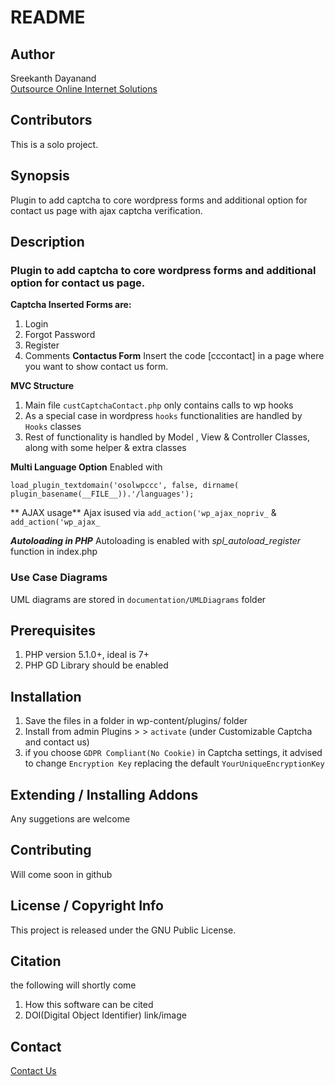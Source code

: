 <!-- Replace ^[^#]([\r\n]*) with blank to make a template. In note pad you can also use `negative lookahead` ^(?!") -->
# README


## Author

Sreekanth Dayanand <br />
[Outsource Online Internet Solutions](http://www.outsource-online.net/)

## Contributors

This is a solo project.


## Synopsis

Plugin to add captcha to core wordpress forms and additional option for contact us page with ajax captcha verification.

## Description

### Plugin to add captcha to core wordpress forms and additional option for contact us page.

**Captcha Inserted Forms are:**
1. Login
2. Forgot Password
3. Register
4. Comments
**Contactus Form** 
Insert the code [cccontact] in a page where you want to show contact us form. 

**MVC Structure**
1. Main file `custCaptchaContact.php` only contains calls to wp hooks
2. As a special case in wordpress `hooks` functionalities are handled by `Hooks` classes
3. Rest of functionality is handled by Model , View & Controller Classes, along with some helper & extra classes

**Multi Language Option**
Enabled with 
```
load_plugin_textdomain('osolwpccc', false, dirname( plugin_basename(__FILE__)).'/languages');
```
** AJAX usage**
Ajax isused via `add_action('wp_ajax_nopriv_` & `add_action('wp_ajax_`

***Autoloading in PHP***
Autoloading is enabled with *spl_autoload_register* function in index.php

### Use Case Diagrams

UML diagrams are stored in `documentation/UMLDiagrams` folder

## Prerequisites

1. PHP version 5.1.0+, ideal is 7+
2. PHP GD Library should be enabled


## Installation

1. Save the files in a  folder in wp-content/plugins/ folder
2. Install from admin Plugins &gt; &gt; `activate` (under Customizable Captcha and contact us) 
3. if you choose `GDPR Compliant(No Cookie)` in Captcha settings, it advised to change `Encryption Key` replacing the default `YourUniqueEncryptionKey` 
## Extending / Installing Addons

Any suggetions are welcome

## Contributing

Will come soon in github

## License / Copyright Info

This project is released under the GNU Public License.

## Citation
the following will shortly come 
1. How this software can be cited
2. DOI(Digital Object Identifier) link/image

## Contact

[Contact Us](https://outsource-online.net/contact-us.html)